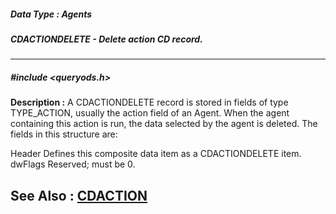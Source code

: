 ##### Data Type : Agents
##### CDACTIONDELETE - Delete action CD record.
---
##### #include <queryods.h>
**Description :**
A CDACTIONDELETE record is stored in fields of type TYPE_ACTION, usually the 
action field of an Agent.  When the agent containing this action is run, the 
data selected by the agent is deleted.  The fields in this structure are:

Header  Defines this composite data item as a CDACTIONDELETE item.
dwFlags Reserved;  must be 0.

**See Also :**
[CDACTION](D:/md_files/CDACTION.md)
---
